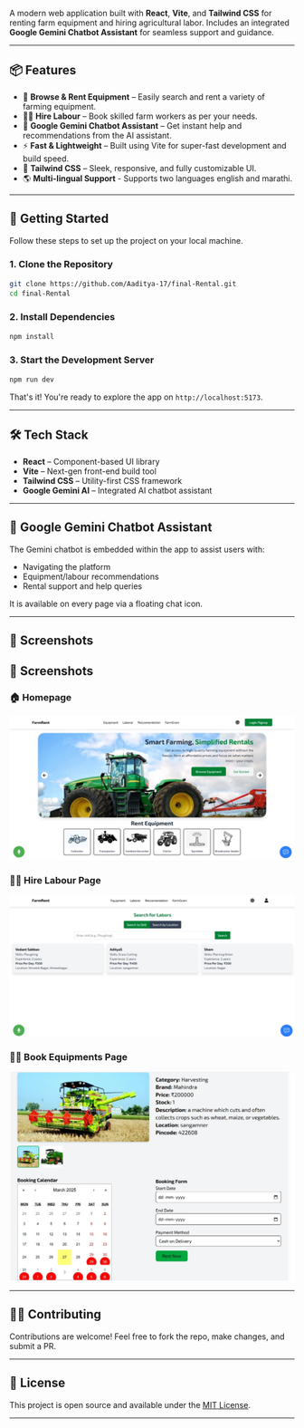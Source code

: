 A modern web application built with **React**, **Vite**, and **Tailwind CSS** for renting farm equipment and hiring agricultural labor. Includes an integrated **Google Gemini Chatbot Assistant** for seamless support and guidance.

---

## 📦 Features

- 🌾 **Browse & Rent Equipment** – Easily search and rent a variety of farming equipment.
- 👨‍🌾 **Hire Labour** – Book skilled farm workers as per your needs.
- 🧠 **Google Gemini Chatbot Assistant** – Get instant help and recommendations from the AI assistant.
- ⚡ **Fast & Lightweight** – Built using Vite for super-fast development and build speed.
- 🎨 **Tailwind CSS** – Sleek, responsive, and fully customizable UI.
- 🌎 **Multi-lingual Support** - Supports two languages english and marathi.

---

## 🚀 Getting Started

Follow these steps to set up the project on your local machine.

### 1. Clone the Repository

```bash
git clone https://github.com/Aaditya-17/final-Rental.git
cd final-Rental
```

### 2. Install Dependencies

```bash
npm install
```

### 3. Start the Development Server

```bash
npm run dev
```

That's it! You're ready to explore the app on `http://localhost:5173`.

---

## 🛠️ Tech Stack

- **React** – Component-based UI library
- **Vite** – Next-gen front-end build tool
- **Tailwind CSS** – Utility-first CSS framework
- **Google Gemini AI** – Integrated AI chatbot assistant

---


## 🤖 Google Gemini Chatbot Assistant

The Gemini chatbot is embedded within the app to assist users with:

- Navigating the platform
- Equipment/labour recommendations
- Rental support and help queries

It is available on every page via a floating chat icon.

---

## 📸 Screenshots

## 📸 Screenshots

### 🏠 Homepage
![Homepage](./screenshots/Homepage.jpeg)

### 👨‍🌾 Hire Labour Page
![Hire Labour](./screenshots/Hire.jpeg)

### 👨‍🌾 Book Equipments Page
![Hire Labour](./screenshots/Book.jpeg)

---

## 🧑‍💻 Contributing

Contributions are welcome! Feel free to fork the repo, make changes, and submit a PR.

---

## 📜 License

This project is open source and available under the [MIT License](LICENSE).

---
